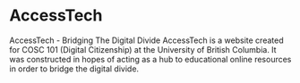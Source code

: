 # AccessTech
AccessTech - Bridging The Digital Divide
AccessTech is a website created for COSC 101 (Digital Citizenship) at the University of British Columbia. It was constructed in hopes of acting as a hub
to educational online resources in order to bridge the digital divide. 
